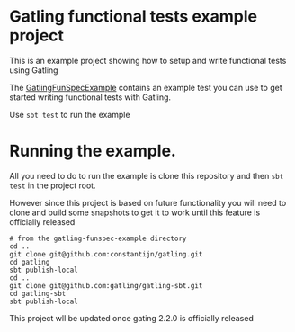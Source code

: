 # Gatling functional tests example project

This is an example project showing how to setup and write functional tests using Gatling

The [GatlingFunSpecExample](src/test/scala/io/gatling/funspec/example/GatlingFunSpecExample.scala) contains an example test you can use to get started writing functional tests with Gatling.

Use `sbt test` to run the example


# Running the example.

All you need to do to run the example is clone this repository and then `sbt test` in the project root.

However since this project is based on future functionality you will need to clone and build some snapshots to get it to work until this feature is officially released

    # from the gatling-funspec-example directory
    cd ..
    git clone git@github.com:constantijn/gatling.git
    cd gatling
    sbt publish-local
    cd ..
    git clone git@github.com:gatling/gatling-sbt.git
    cd gatling-sbt
    sbt publish-local

This project wll be updated once gating 2.2.0 is officially released

